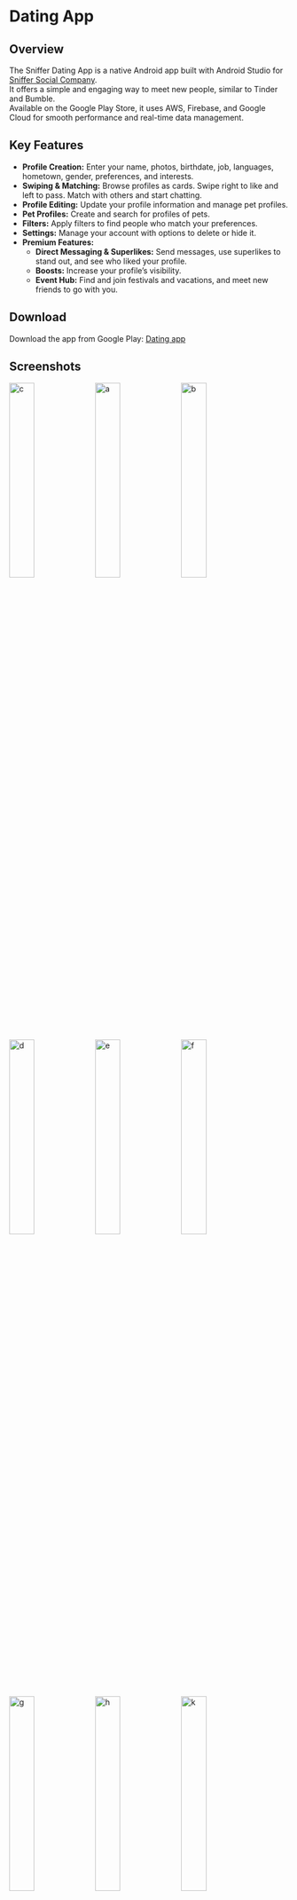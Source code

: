 # Dating App


## Overview

The Sniffer Dating App is a native Android app built with Android Studio for [Sniffer Social Company](https://www.sniffersocial.com/).<br>
It offers a simple and engaging way to meet new people, similar to Tinder and Bumble.<br>
Available on the Google Play Store, it uses AWS, Firebase, and Google Cloud for smooth performance and real-time data management.

## Key Features

- **Profile Creation:** Enter your name, photos, birthdate, job, languages, hometown, gender, preferences, and interests.
- **Swiping & Matching:** Browse profiles as cards. Swipe right to like and left to pass. Match with others and start chatting.
- **Profile Editing:** Update your profile information and manage pet profiles.
- **Pet Profiles:** Create and search for profiles of pets.
- **Filters:** Apply filters to find people who match your preferences.
- **Settings:** Manage your account with options to delete or hide it.
- **Premium Features:**
  - **Direct Messaging & Superlikes:** Send messages, use superlikes to stand out, and see who liked your profile.
  - **Boosts:** Increase your profile’s visibility.
  - **Event Hub:** Find and join festivals and vacations, and meet new friends to go with you.



## Download

Download the app from Google Play: [Dating app](https://play.google.com/store/apps/details?id=com.snifferapp.api&utm_source=website&utm_medium=social&utm_campaign=adsfordownloadandroidapp)


## Screenshots

<p align="left">
   <img alt="c" src="https://github.com/user-attachments/assets/a58a657c-0e80-4665-9506-8a17b6fd57e9" width="30%">
  <img alt="a" src="https://github.com/user-attachments/assets/a9794a8a-b5dc-4a1f-aa78-3937a3f14a85" width="30%" margin-right: "5%">
  <img alt="b" src="https://github.com/user-attachments/assets/575e181f-b37a-4d9a-abc2-db1f3b14ac0c" width="30%">

</p>


<p align="left">
  <img alt="d" src="https://github.com/user-attachments/assets/24a8721b-978a-405a-8f10-135a9fddba20" width="30%">
  <img alt="e" src="https://github.com/user-attachments/assets/ff71fa4a-aa7a-4cf4-a4a2-641b6a36d264" width="30%">
  <img alt="f" src="https://github.com/user-attachments/assets/9389b26b-d8c2-493b-ba0a-d76d095a5a27" width="30%">
</p>

<p align="left">
  <img alt="g" src="https://github.com/user-attachments/assets/dc4b4d11-1135-424f-ba8c-71fa17cd1f02" width="30%">
  <img alt="h" src="https://github.com/user-attachments/assets/da86837b-74de-4621-83d7-6ae349593ba6" width="30%">
   <img alt="k" src="https://github.com/user-attachments/assets/2a62a218-cae7-4386-94f8-31ffd8f1886d" width="30%">
</p>



<p align="left">
  <img alt="l" src="https://github.com/user-attachments/assets/bdb97e87-7d56-493e-ad3e-5ad8a92f40ed" width="30%">
  <img alt="m" src="https://github.com/user-attachments/assets/e0da7b30-121d-48e8-8424-d6b281825eed" width="30%">
  <img alt="n" src="https://github.com/user-attachments/assets/cd9f8714-56a7-4525-bce9-cea642eacee3" width="30%">
</p>

<p align="left">
  <img alt="o" src="https://github.com/user-attachments/assets/32aa28d7-44a9-4e14-81de-4be79354a859" width="30%">
  <img alt="p" src="https://github.com/user-attachments/assets/0bc384f6-7351-4ed4-90cf-fe9883307e10" width="30%">
  <img alt="j" src="https://github.com/user-attachments/assets/aa72b0db-faf6-4523-b685-820f94978fe3" width="30%">
</p>




<p align="left">
   <img align="top" alt="x" src="https://github.com/user-attachments/assets/bf908034-005e-498b-a54c-6fb3456efa92" width="30%">
  <img align="top" alt="z" src="https://github.com/user-attachments/assets/5fb7bea7-86c4-462d-91e7-59a8e87030f3" width="30%">
  <img align="top" alt="q" src="https://github.com/user-attachments/assets/e5af7d51-7d14-440e-9a2a-a8fabfffaa8d" width="30%">
</p>


<p align="left">
    <img alt="w" src="https://github.com/user-attachments/assets/2b9d776f-a403-42bb-a45a-29556239ff05" width="30%">
     <img align="top" alt="y" src="https://github.com/user-attachments/assets/d99b7269-20c3-4cee-8985-c7dfdd5c4bce" width="30%">
     <img align="top" alt="i" src="https://github.com/user-attachments/assets/26addd42-d69e-4ec6-b254-7c194b097454" width="30%">
</p>






## Video
Watch a video demonstration of the app [here.](https://drive.google.com/file/d/1IxKgoYTzAAk-AlWgBIJjWpu0I0hEdxJZ/view?usp=sharing)



